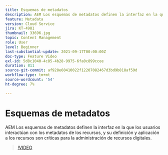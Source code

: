 ```yaml
---
title: Esquemas de metadatos
description: AEM Los esquemas de metadatos definen la interfaz en la que los usuarios interactúan con los metadatos de los recursos, y su definición y aplicación a los recursos son críticas para la administración de recursos digitales.
feature: Metadata
version: Cloud Service
jira: KT-4981
thumbnail: 33696.jpg
topic: Content Management
role: User
level: Beginner
last-substantial-update: 2021-09-17T00:00:00Z
doc-type: Feature Video
exl-id: 5d8c1040-4c85-4b28-9975-6fa0c899ccee
duration: 811
source-git-commit: af928e60410022f12207082467d3bd9b818af59d
workflow-type: tm+mt
source-wordcount: '54'
ht-degree: 7%

---
```


# Esquemas de metadatos

AEM Los esquemas de metadatos definen la interfaz en la que los usuarios interactúan con los metadatos de los recursos, y su definición y aplicación a los recursos son críticas para la administración de recursos digitales.

>[!VIDEO](https://video.tv.adobe.com/v/33696?quality=12&learn=on)
